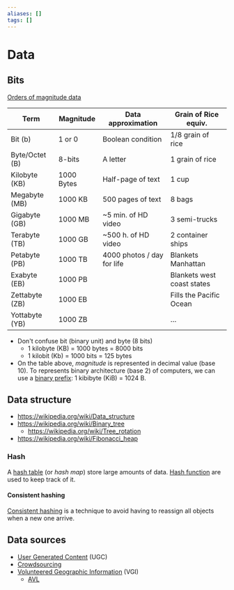 ```yaml
---
aliases: []
tags: []
---
```


# Data

## Bits

[Orders of magnitude data](https://wikipedia.org/wiki/orders_of_magnitude_(data))

| Term           | Magnitude | Data approximation              | Grain of Rice equiv.             |
| -------------- | --------- | ----------------- | -------------------------- |
| Bit (b)        | 1 or 0    | Boolean condition | 1/8 grain of rice          |
| Byte/Octet (B) | 8-bits        | A letter          | 1 grain of rice            |
| Kilobyte (KB)  | 1000 Bytes    | Half-page of text | 1 cup                      |
| Megabyte (MB)  | 1000 KB          | 500 pages of text                  | 8 bags                     |
| Gigabyte (GB)  | 1000 MB          | ~5 min. of HD video                  | 3 semi-trucks              |
| Terabyte (TB)  | 1000 GB          | ~500 h. of HD video                  | 2 container ships          |
| Petabyte (PB)  | 1000 TB          | 4000 photos / day for life                  | Blankets Manhattan         |
| Exabyte (EB)   | 1000 PB          |                   | Blankets west coast states |
| Zettabyte (ZB) | 1000 EB          |                   | Fills the Pacific Ocean    |
| Yottabyte (YB) | 1000 ZB          |                   | …                          |

- Don't confuse bit (binary unit) and byte (8 bits)
	- 1 kilobyte (KB) = 1000 bytes = 8000 bits
	- 1 kilobit (Kb) = 1000 bits = 125 bytes
- On the table above, *magnitude* is represented in decimal value (base 10). To represents binary architecture (base 2) of computers, we can use a [binary prefix](https://wikipedia.org/wiki/binary_prefix): 1 kibibyte (KiB) = 1024 B.

## Data structure

- https://wikipedia.org/wiki/Data_structure
- https://wikipedia.org/wiki/Binary_tree
	- https://wikipedia.org/wiki/Tree_rotation
- https://wikipedia.org/wiki/Fibonacci_heap

### Hash

A [hash table](https://wikipedia.org/wiki/hash_table) (or *hash map*) store large amounts of data. [Hash function](https://wikipedia.org/wiki/hash_function) are used to keep track of it.

#### Consistent hashing

[Consistent hashing](https://wikipedia.org/wiki/consistent_hashing) is a technique to avoid having to reassign all objects when a new one arrive. 

## Data sources

- [User Generated Content](https://wikipedia.org/wiki/user-generated_content) (UGC)
- [Crowdsourcing](https://wikipedia.org/wiki/crowdsourcing)
- [Volunteered Geographic Information](https://wikipedia.org/wiki/volunteered_geographic_information) (VGI)
	- [AVL](https://wikipedia.org/wiki/automatic_vehicle_location)